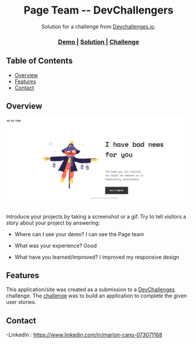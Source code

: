 <!-- Please update value in the {}  -->

<h1 align="center">Page Team -- DevChallengers</h1>

<div align="center">
   Solution for a challenge from  <a href="https://devchallenges.io/challenges/hhmesazsqgKXrTkYkt0U#" target="_blank">Devchallenges.io</a>.
</div>

<div align="center">
  <h3>
    <a href="https://app.netlify.com/sites/storied-crepe-2fa549/overview">
      Demo
    </a>
    <span> | </span>
    <a href="https://github.com/plaka001/PageTeam">
      Solution
    </a>
    <span> | </span>
    <a href="https://devchallenges.io/challenges/hhmesazsqgKXrTkYkt0U#">
      Challenge
    </a>
  </h3>
</div>

<!-- TABLE OF CONTENTS -->

## Table of Contents

- [Overview](#overview)
- [Features](#features)
- [Contact](#contact)

<!-- OVERVIEW -->

## Overview

![screenshot](https://github.com/plaka001/PageNotFound/blob/main/assets/Screenshot.png)

Introduce your projects by taking a screenshot or a gif. Try to tell visitors a story about your project by answering:

- Where can I see your demo?
  I can see the Page team

- What was your experience?
  Good

- What have you learned/improved?
  I improved my responsive design

## Features

<!-- List the features of your application or follow the template. Don't share the figma file here :) -->

This application/site was created as a submission to a [DevChallenges](https://devchallenges.io/challenges) challenge. The [challenge](https://devchallenges.io/challenges/wBunSb7FPrIepJZAg0sY) was to build an application to complete the given user stories.

## Contact

-LinkedIn : https://www.linkedin.com/in/marlon-cano-073071168
